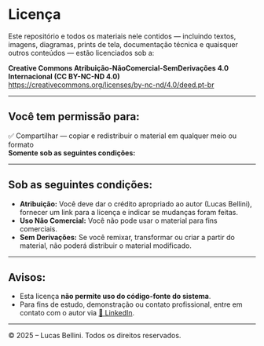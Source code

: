 # Licença

Este repositório e todos os materiais nele contidos — incluindo textos, imagens, diagramas, prints de tela, documentação técnica e quaisquer outros conteúdos — estão licenciados sob a:

**Creative Commons Atribuição-NãoComercial-SemDerivações 4.0 Internacional (CC BY-NC-ND 4.0)**  
https://creativecommons.org/licenses/by-nc-nd/4.0/deed.pt-br

---

## Você tem permissão para:

✅ Compartilhar — copiar e redistribuir o material em qualquer meio ou formato  
**Somente sob as seguintes condições:**

---

## Sob as seguintes condições:

- **Atribuição:** Você deve dar o crédito apropriado ao autor (Lucas Bellini), fornecer um link para a licença e indicar se mudanças foram feitas.
- **Uso Não Comercial:** Você não pode usar o material para fins comerciais.
- **Sem Derivações:** Se você remixar, transformar ou criar a partir do material, não poderá distribuir o material modificado.

---

## Avisos:

- Esta licença **não permite uso do código-fonte do sistema**.  
- Para fins de estudo, demonstração ou contato profissional, entre em contato com o autor via [🔗 LinkedIn](https://www.linkedin.com/in/LucasBellini).

---

© 2025 – Lucas Bellini. Todos os direitos reservados.
